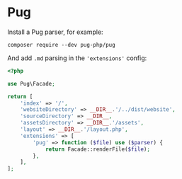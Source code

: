 # Pug

Install a Pug parser, for example:

```shell
composer require --dev pug-php/pug
```

And add `.md` parsing in the `'extensions'` config:

```php
<?php

use Pug\Facade;

return [
    'index' => '/',
    'websiteDirectory' => __DIR__.'/../dist/website',
    'sourceDirectory' => __DIR__,
    'assetsDirectory' => __DIR__.'/assets',
    'layout' => __DIR__.'/layout.php',
    'extensions' => [
        'pug' => function ($file) use ($parser) {
            return Facade::renderFile($file);
        },
    ],
];
```
